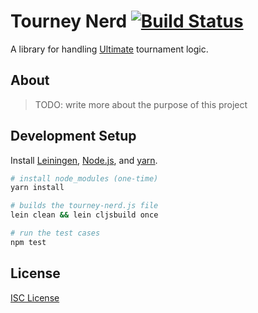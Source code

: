 # Tourney Nerd [![Build Status](https://travis-ci.org/oakmac/tourney-nerd.svg?branch=master)](https://travis-ci.org/oakmac/tourney-nerd)

A library for handling [Ultimate] tournament logic.

## About

> TODO: write more about the purpose of this project

## Development Setup

Install [Leiningen], [Node.js], and [yarn].

```sh
# install node_modules (one-time)
yarn install

# builds the tourney-nerd.js file
lein clean && lein cljsbuild once

# run the test cases
npm test
```

## License

[ISC License]

[Ultimate]:https://en.wikipedia.org/wiki/Ultimate_(sport)
[Leiningen]:http://leiningen.org
[Node.js]:http://nodejs.org
[yarn]:https://yarnpkg.com/
[ISC License]:LICENSE.md
